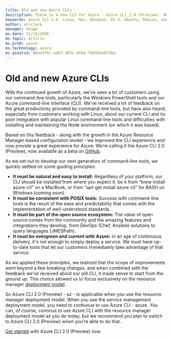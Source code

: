 ```yaml
---
title: Old and new Azure CLIs
description: There is a new CLI for Azure - Azure CLI 2.0 (Preview). How do the old and new CLIs compare?
keywords: Azure CLI 2.0, Linux, Mac, Windows, OS X, Ubuntu, Debian, CentOS, RHEL, SUSE, CoreOS, Docker, Windows, Python, PIP
author: allclark
manager: douge
ms.date: 11/14/2016
ms.topic: article
ms.prod: azure
ms.technology: azure
ms.assetid: 80ae9f6c-adb7-483c-bfb4-fbb958e075ba
---
```


# Old and new Azure CLIs

With the continued growth of Azure, we’ve seen a lot of customers using our command-line tools,
particularly the Windows PowerShell tools and our Azure command-line interface (CLI).
We’ve received a lot of feedback on the great productivity provided by command-line tools,
but have also heard, especially from customers working with Linux,
about our current CLI and its poor integration with popular Linux command-line tools
and difficulties with installing and maintaining the Node environment (on which it was based).

Based on this feedback - along with the growth in the Azure Resource Manager-based configuration model -
we improved the CLI experience and now provide a great experience for Azure.
We’re calling it the Azure CLI 2.0 (Preview), now available as a beta on [GitHub](http://github.com/azure/azure-cli).

As we set out to develop our next generation of command-line tools, we quickly settled on some guiding principles:
- **It must be natural and easy to install:**
  Regardless of your platform, our CLI should be installed from where you expect it,
  be it from “brew install azure-cli” on a MacBook, or from “apt-get install azure-cli” for BASH on Windows (coming soon).
- **It must be consistent with POSIX tools:**
  Success with command-line tools is the result of the ease and predictability
  that comes with the implementation of well-understood standards.
- **It must be part of the open source ecosystem:**
  The value of open source comes from the community and the amazing features and integrations they develop,
  from DevOps (Chef, Ansible) solutions to query languages (JMESPath).
- **It must be evergreen and current with Azure:**
  In an age of continuous delivery, it's not enough to simply deploy a service.
  We must have up-to-date tools that let our customers immediately take advantage of that service.

As we applied these principles, we realized that the scope of improvements went beyond a few breaking changes,
and when combined with the feedback we’ve received about our old CLI,
it made sense to start from the ground up.
This choice allowed us to focus exclusively on the resource manager [deployment model](https://docs.microsoft.com/azure/resource-manager-deployment-model).

So Azure CLI 2.0 (Preview) - az - is applicable when you use the resource manager deployment model.
When you use the service management deployment model, you need to contiunue to use Azure CLI - azure.
You can, of course, continue to use Azure CLI with the resource manager deployment model as you do today,
but we recommend you plan to switch to Azure CLI 2.0 (Preview) when you're able to do that.

[Get started](get-started-with-az-cli2.md) with Azure CLI 2.0 (Preview) now.

